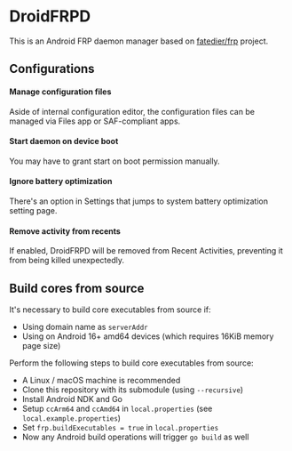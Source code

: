 # DroidFRPD
This is an Android FRP daemon manager based on [fatedier/frp](https://github.com/fatedier/frp) project.

## Configurations
#### Manage configuration files
Aside of internal configuration editor, the configuration files can be managed via Files app or SAF-compliant apps.
#### Start daemon on device boot
You may have to grant start on boot permission manually.
#### Ignore battery optimization
There's an option in Settings that jumps to system battery optimization setting page.
#### Remove activity from recents
If enabled, DroidFRPD will be removed from Recent Activities, preventing it from being killed unexpectedly.

## Build cores from source
It's necessary to build core executables from source if:
- Using domain name as `serverAddr`
- Using on Android 16+ amd64 devices (which requires 16KiB memory page size)

Perform the following steps to build core executables from source:
- A Linux / macOS machine is recommended
- Clone this repository with its submodule (using `--recursive`)
- Install Android NDK and Go
- Setup `ccArm64` and `ccAmd64` in `local.properties` (see `local.example.properties`)
- Set `frp.buildExecutables = true` in `local.properties`
- Now any Android build operations will trigger `go build` as well

